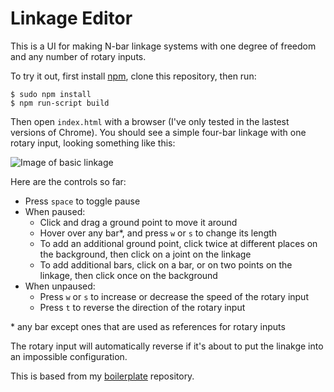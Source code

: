 # Linkage Editor
This is a UI for making N-bar linkage systems with one degree of freedom and any number of rotary inputs.

To try it out, first install [npm](https://www.npmjs.com/), clone this repository, then run:

```
$ sudo npm install
$ npm run-script build
```

Then open `index.html` with a browser (I've only tested in the lastest versions of Chrome). You should see a simple four-bar linkage with one rotary input, looking something like this: 

![Image of basic linkage](http://i1077.photobucket.com/albums/w463/rjnevels/Screen%20Shot%202015-02-16%20at%201.25.01%20PM_zpsesx9hhaj.png)

Here are the controls so far:
* Press `space` to toggle pause
* When paused:
  * Click and drag a ground point to move it around 
  * Hover over any bar*, and press `w` or `s` to change its length
  * To add an additional ground point, click twice at different places on the background, then click on a joint on the linkage
  * To add additional bars, click on a bar, or on two points on the linkage, then click once on the background
* When unpaused:
  * Press `w` or `s` to increase or decrease the speed of the rotary input
  * Press `t` to reverse the direction of the rotary input

\* any bar except ones that are used as references for rotary inputs

The rotary input will automatically reverse if it's about to put the linakge into an impossible configuration.

This is based from my [boilerplate](https://github.com/robz/boilerplate) repository.
